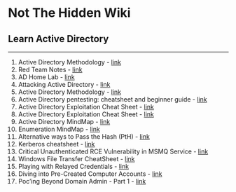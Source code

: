 # Not The Hidden Wiki

## Learn Active Directory
-----

1. Active Directory Methodology - [link](https://book.hacktricks.xyz/windows-hardening/active-directory-methodology)
2. Red Team Notes - [link](https://www.ired.team/)
3. AD Home Lab - [link](https://ruycr4ft.github.io/posts/AD-homelab/)
4. Attacking Active Directory - [link](https://zer1t0.gitlab.io/posts/attacking_ad/)
5. Active Directory Methodology - [link](https://book.hacktricks.xyz/windows-hardening/active-directory-methodology/)
6. Active Directory pentesting: cheatsheet and beginner guide - [link](https://www.hackthebox.com/blog/active-directory-penetration-testing-cheatsheet-and-guide)
7. Active Directory Exploitation Cheat Sheet - [link](https://github.com/S1ckB0y1337/Active-Directory-Exploitation-Cheat-Sheet)
8. Active Directory Exploitation Cheat Sheet - [link](https://casvancooten.com/posts/2020/11/windows-active-directory-exploitation-cheat-sheet-and-command-reference/)
9. Active Directory MindMap - [link](https://github.com/esidate/pentesting-active-directory/blob/main/v2/pentesting_active_directory.svg)
10. Enumeration MindMap - [link](https://github.com/Ignitetechnologies/Mindmap/tree/main/Enumeration)
11. Alternative ways to Pass the Hash (PtH) - [link](https://www.n00py.io/2020/12/alternative-ways-to-pass-the-hash-pth/)
12. Kerberos cheatsheet - [link](https://gist.github.com/TarlogicSecurity/2f221924fef8c14a1d8e29f3cb5c5c4a)
13. Critical Unauthenticated RCE Vulnerability in MSMQ Service - [link](https://research.checkpoint.com/2023/queuejumper-critical-unauthorized-rce-vulnerability-in-msmq-service/)
14. Windows File Transfer CheatSheet - [link](https://infinitelogins.com/2020/09/04/windows-file-transfer-cheatsheet/)
15. Playing with Relayed Credentials - [link](https://www.secureauth.com/blog/playing-with-relayed-credentials/)
16. Diving into Pre-Created Computer Accounts - [link](https://trustedsec.com/blog/diving-into-pre-created-computer-accounts)
17. Poc’ing Beyond Domain Admin - Part 1 - [link](https://cube0x0.github.io/Pocing-Beyond-DA/)
